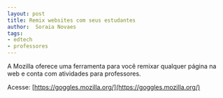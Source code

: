```yaml
---
layout: post
title: Remix websites com seus estudantes
author:  Soraia Novaes
tags: 
- edtech
- professores
---
```

A Mozilla oferece uma ferramenta para você remixar qualquer página na web e conta com atividades para professores.

Acesse:
[https://goggles.mozilla.org/](https://goggles.mozilla.org/)
